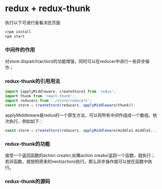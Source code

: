# redux + redux-thunk
执行以下可进行查看浏览页面
```javascript
cnpm install
npm start
```
### 中间件的作用
对store.dispatch(action)的功能增强，同时可以在reducer中进行一些异步操作；

### redux-thunk的引用用法
```javascript
import {applyMiddleware, createStore} from 'redux';
import thunk from 'react-thunk';
import reducers from './store/reducers';
const store = createStore(reducers, applyMiddleware(thunk));
```
applyMiddleware是redux的一个原生方法，可以将所有中间件组成一个数组，依次执行，例如如下：
```javascript
const store = createStore(reducers, applyMiddleware(middle1,middle2,...,middle9));
```
### redux-thunk的功能
接受一个返回函数的action creator,如果action creator返回一个函数，就执行；若非函数，就按照原来的next(action)执行。那么异步操作就可以放在函数中执行。

### redux-thunk的源码
```javascript
```